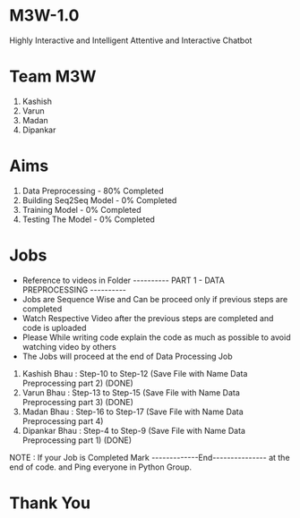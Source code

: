 # M3W-1.0
Highly Interactive and Intelligent Attentive and Interactive Chatbot

# Team M3W
1. Kashish
2. Varun
3. Madan
4. Dipankar

# Aims
1. Data Preprocessing - 80% Completed
2. Building Seq2Seq Model - 0% Completed
3. Training Model - 0% Completed
4. Testing The Model - 0% Completed


# Jobs

* Reference to videos in Folder   ---------- PART 1 - DATA PREPROCESSING ----------
* Jobs are Sequence Wise and Can be proceed only if previous steps are completed
* Watch Respective Video after the previous steps are completed and code is uploaded 
* Please While writing code explain the code as much as possible to avoid watching video by others
* The Jobs will proceed at the end of Data Processing Job

1. Kashish Bhau  :  Step-10 to Step-12   (Save File with Name Data Preprocessing part 2) (DONE)
2. Varun Bhau    :  Step-13 to Step-15   (Save File with Name Data Preprocessing part 3) (DONE)
3. Madan Bhau    :  Step-16 to Step-17   (Save File with Name Data Preprocessing part 4)
4. Dipankar Bhau :  Step-4 to Step-9     (Save File with Name Data Preprocessing part 1) (DONE)

NOTE : If your Job is Completed Mark -------------End--------------- at the end of code.
       and Ping everyone in Python Group.

# Thank You
